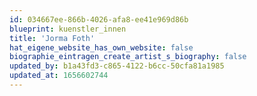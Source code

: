 ```yaml
---
id: 034667ee-866b-4026-afa8-ee41e969d86b
blueprint: kuenstler_innen
title: 'Jorma Foth'
hat_eigene_website_has_own_website: false
biographie_eintragen_create_artist_s_biography: false
updated_by: b1a43fd3-c865-4122-b6cc-50cfa81a1985
updated_at: 1656602744
---
```

